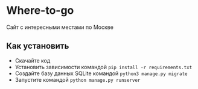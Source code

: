 # Where-to-go
Сайт с интересными местами по Москве

## Как установить

- Скачайте код
- Установить зависимости командой `pip install -r requirements.txt`
- Создайте базу данных SQLite командой `python3 manage.py migrate`
- Запустите командой `python manage.py runserver`


